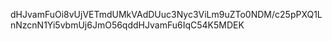 dHJvamFuOi8vUjVETmdUMkVAdDUuc3Nyc3ViLm9uZTo0NDM/c25pPXQ1LnNzcnN1Yi5vbmUj6JmO56qddHJvamFu6IqC54K5MDEK